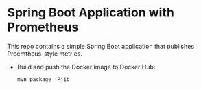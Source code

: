 # Spring Boot Application with Prometheus

This repo contains a simple Spring Boot application that publishes Proemtheus-style metrics.

- Build and push the Docker image to Docker Hub:

  ```
  mvn package -Pjib
  ```

